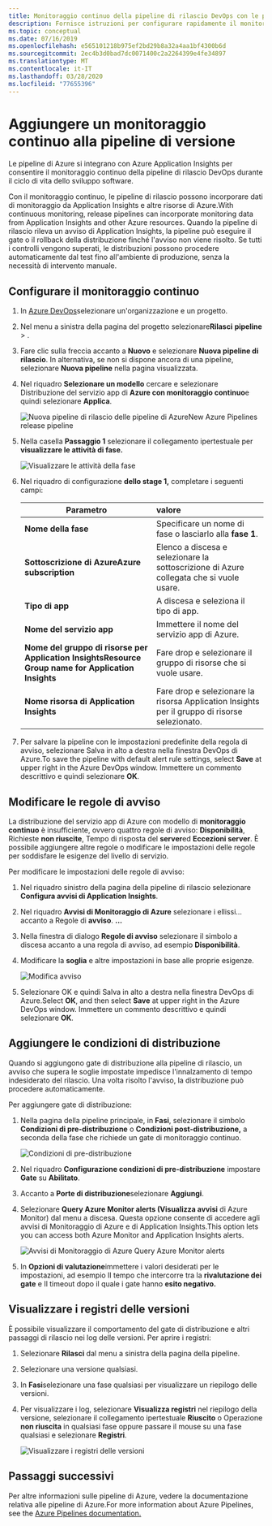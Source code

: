 ```yaml
---
title: Monitoraggio continuo della pipeline di rilascio DevOps con le pipeline di Azure e Azure Application Insights. Documenti Microsoft
description: Fornisce istruzioni per configurare rapidamente il monitoraggio continuo con Application Insights
ms.topic: conceptual
ms.date: 07/16/2019
ms.openlocfilehash: e565101218b975ef2bd29b8a32a4aa1bf4300b6d
ms.sourcegitcommit: 2ec4b3d0bad7dc0071400c2a2264399e4fe34897
ms.translationtype: MT
ms.contentlocale: it-IT
ms.lasthandoff: 03/28/2020
ms.locfileid: "77655396"
---
```

# <a name="add-continuous-monitoring-to-your-release-pipeline"></a>Aggiungere un monitoraggio continuo alla pipeline di versione

Le pipeline di Azure si integrano con Azure Application Insights per consentire il monitoraggio continuo della pipeline di rilascio DevOps durante il ciclo di vita dello sviluppo software. 

Con il monitoraggio continuo, le pipeline di rilascio possono incorporare dati di monitoraggio da Application Insights e altre risorse di Azure.With continuous monitoring, release pipelines can incorporate monitoring data from Application Insights and other Azure resources. Quando la pipeline di rilascio rileva un avviso di Application Insights, la pipeline può eseguire il gate o il rollback della distribuzione finché l'avviso non viene risolto. Se tutti i controlli vengono superati, le distribuzioni possono procedere automaticamente dal test fino all'ambiente di produzione, senza la necessità di intervento manuale. 

## <a name="configure-continuous-monitoring"></a>Configurare il monitoraggio continuo

1. In [Azure DevOps](https://dev.azure.com)selezionare un'organizzazione e un progetto.
   
1. Nel menu a sinistra della pagina del progetto selezionare**Rilasci** **pipeline** > . 
   
1. Fare clic sulla freccia accanto a **Nuovo** e selezionare **Nuova pipeline di rilascio**. In alternativa, se non si dispone ancora di una pipeline, selezionare **Nuova pipeline** nella pagina visualizzata.
   
1. Nel riquadro **Selezionare un modello** cercare e selezionare Distribuzione del servizio app di **Azure con monitoraggio continuo**e quindi selezionare **Applica**. 

   ![Nuova pipeline di rilascio delle pipeline di AzureNew Azure Pipelines release pipeline](media/continuous-monitoring/001.png)

1. Nella casella **Passaggio 1** selezionare il collegamento ipertestuale per **visualizzare le attività di fase.**

   ![Visualizzare le attività della fase](media/continuous-monitoring/002.png)

1. Nel riquadro di configurazione **dello stage 1,** completare i seguenti campi: 

    | Parametro        | valore |
   | ------------- |:-----|
   | **Nome della fase**      | Specificare un nome di fase o lasciarlo alla **fase 1**. |
   | **Sottoscrizione di AzureAzure subscription** | Elenco a discesa e selezionare la sottoscrizione di Azure collegata che si vuole usare.|
   | **Tipo di app** | A discesa e seleziona il tipo di app. |
   | **Nome del servizio app** | Immettere il nome del servizio app di Azure. |
   | **Nome del gruppo di risorse per Application InsightsResource Group name for Application Insights**    | Fare drop e selezionare il gruppo di risorse che si vuole usare. |
   | **Nome risorsa di Application Insights** | Fare drop e selezionare la risorsa Application Insights per il gruppo di risorse selezionato.

1. Per salvare la pipeline con le impostazioni predefinite della regola di avviso, selezionare Salva in alto a destra nella finestra DevOps di Azure.To save the pipeline with default alert rule settings, select **Save** at upper right in the Azure DevOps window. Immettere un commento descrittivo e quindi selezionare **OK**.

## <a name="modify-alert-rules"></a>Modificare le regole di avviso

La distribuzione del servizio app di Azure con modello di **monitoraggio continuo** è insufficiente, ovvero quattro regole di avviso: **Disponibilità**, Richieste **non riuscite**, Tempo di risposta del **server**ed **Eccezioni server**. È possibile aggiungere altre regole o modificare le impostazioni delle regole per soddisfare le esigenze del livello di servizio. 

Per modificare le impostazioni delle regole di avviso:

1. Nel riquadro sinistro della pagina della pipeline di rilascio selezionare **Configura avvisi di Application Insights**.

1. Nel riquadro **Avvisi di Monitoraggio di Azure** selezionare i ellissi... accanto a Regole di **avviso**. **...**
   
1. Nella finestra di dialogo **Regole di avviso** selezionare il simbolo a discesa accanto a una regola di avviso, ad esempio **Disponibilità**. 
   
1. Modificare la **soglia** e altre impostazioni in base alle proprie esigenze.
   
   ![Modifica avviso](media/continuous-monitoring/003.png)
   
1. Selezionare OK e quindi Salva in alto a destra nella finestra DevOps di Azure.Select **OK**, and then select **Save** at upper right in the Azure DevOps window. Immettere un commento descrittivo e quindi selezionare **OK**.

## <a name="add-deployment-conditions"></a>Aggiungere le condizioni di distribuzione

Quando si aggiungono gate di distribuzione alla pipeline di rilascio, un avviso che supera le soglie impostate impedisce l'innalzamento di tempo indesiderato del rilascio. Una volta risolto l'avviso, la distribuzione può procedere automaticamente.

Per aggiungere gate di distribuzione:

1. Nella pagina della pipeline principale, in **Fasi**, selezionare il simbolo **Condizioni di pre-distribuzione** o **Condizioni post-distribuzione,** a seconda della fase che richiede un gate di monitoraggio continuo.
   
   ![Condizioni di pre-distribuzione](media/continuous-monitoring/004.png)
   
1. Nel riquadro **Configurazione condizioni di pre-distribuzione** impostare **Gate** su **Abilitato**.
   
1. Accanto a **Porte di distribuzione**selezionare **Aggiungi**.
   
1. Selezionare **Query Azure Monitor alerts (Visualizza avvisi** di Azure Monitor) dal menu a discesa. Questa opzione consente di accedere agli avvisi di Monitoraggio di Azure e di Application Insights.This option lets you can access both Azure Monitor and Application Insights alerts.
   
   ![Avvisi di Monitoraggio di Azure Query Azure Monitor alerts](media/continuous-monitoring/005.png)
   
1. In **Opzioni di valutazione**immettere i valori desiderati per le impostazioni, ad esempio Il tempo che intercorre tra la **rivalutazione dei gate** e Il timeout dopo il quale i gate hanno **esito negativo.** 

## <a name="view-release-logs"></a>Visualizzare i registri delle versioni

È possibile visualizzare il comportamento del gate di distribuzione e altri passaggi di rilascio nei log delle versioni. Per aprire i registri:

1. Selezionare **Rilasci** dal menu a sinistra della pagina della pipeline. 
   
1. Selezionare una versione qualsiasi. 
   
1. In **Fasi**selezionare una fase qualsiasi per visualizzare un riepilogo delle versioni. 
   
1. Per visualizzare i log, selezionare **Visualizza registri** nel riepilogo della versione, selezionare il collegamento ipertestuale **Riuscito** o Operazione **non riuscita** in qualsiasi fase oppure passare il mouse su una fase qualsiasi e selezionare **Registri**. 
   
   ![Visualizzare i registri delle versioni](media/continuous-monitoring/006.png)

## <a name="next-steps"></a>Passaggi successivi

Per altre informazioni sulle pipeline di Azure, vedere la documentazione relativa alle pipeline di Azure.For more information about Azure Pipelines, see the [Azure Pipelines documentation.](https://docs.microsoft.com/azure/devops/pipelines)
